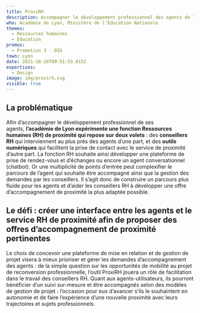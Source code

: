 ```yaml
---
title: ProxiRH
description: Accompagner le développement professionnel des agents de l’académie de Lyon
who: Académie de Lyon, Ministère de l’Éducation Nationale
themes:
  - Ressources humaines
  - Education
promos:
  - Promotion 3 - DIG
town: Lyon
date: 2021-10-26T09:51:53.015Z
expertises:
  - Design
image: img/proxirh.svg
visible: true
---
```

## La problématique

Afin d’accompagner le développement professionnel de ses agents, **l’académie de Lyon expérimente une fonction Ressources humaines (RH) de proximité qui repose sur deux volets** : des **conseillers RH** qui interviennent au plus près des agents d’une part, et des **outils numériques** qui facilitent la prise de contact avec le service de proximité d’autre part. La fonction RH souhaite ainsi développer une plateforme de prise de rendez-vous et d’échanges ou encore un agent conversationnel (chatbot). Or une multiplicité de points d’entrée peut complexifier le parcours de l’agent qui souhaite être accompagné ainsi que la gestion des demandes par les conseillers. Il s’agit donc de construire un parcours plus fluide pour les agents et d’aider les conseillers RH à développer une offre d’accompagnement de proximité la plus adaptée possible.

## Le défi : créer une interface entre les agents et le service RH de proximité afin de proposer des offres d’accompagnement de proximité pertinentes

Le choix de concevoir une plateforme de mise en relation et de gestion de projet visera à mieux prioriser et gérer les demandes d’accompagnement des agents : de la simple question sur les opportunités de mobilité au projet de reconversion professionnelle, l’outil ProxiRH jouera un rôle de facilitation dans le travail des conseillers RH. Quant aux agents-utilisateurs, ils pourront bénéficier d’un suivi sur-mesure et être accompagnés selon des modèles de gestion de projet : l’occasion pour eux d’avancer s’ils le souhaintent en autonomie et de faire l’expérience d’une nouvelle proximité avec leurs trajectoires et sujets professionnels.